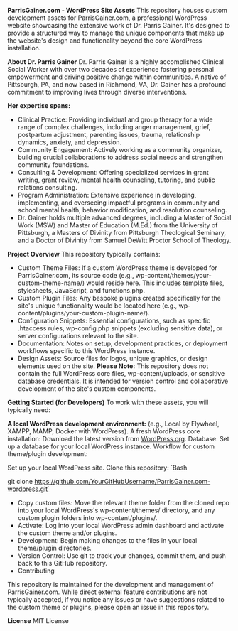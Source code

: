 **ParrisGainer.com - WordPress Site Assets**
This repository houses custom development assets for ParrisGainer.com, a professional WordPress website showcasing the extensive work of Dr. Parris Gainer. It's designed to provide a structured way to manage the unique components that make up the website's design and functionality beyond the core WordPress installation.

**About Dr. Parris Gainer**
Dr. Parris Gainer is a highly accomplished Clinical Social Worker with over two decades of experience fostering personal empowerment and driving positive change within communities. A native of Pittsburgh, PA, and now based in Richmond, VA, Dr. Gainer has a profound commitment to improving lives through diverse interventions.

**Her expertise spans:**

- Clinical Practice: Providing individual and group therapy for a wide range of complex challenges, including anger management, grief, postpartum adjustment, parenting issues, trauma, relationship dynamics, anxiety, and depression.
- Community Engagement: Actively working as a community organizer, building crucial collaborations to address social needs and strengthen community foundations.
- Consulting & Development: Offering specialized services in grant writing, grant review, mental health counseling, tutoring, and public relations consulting.
- Program Administration: Extensive experience in developing, implementing, and overseeing impactful programs in community and school mental health, behavior modification, and resolution counseling.
- Dr. Gainer holds multiple advanced degrees, including a Master of Social Work (MSW) and Master of Education (M.Ed.) from the University of Pittsburgh, a Masters of Divinity from Pittsburgh Theological Seminary, and a Doctor of Divinity from Samuel DeWitt Proctor School of Theology.

**Project Overview**
This repository typically contains:

- Custom Theme Files: If a custom WordPress theme is developed for ParrisGainer.com, its source code (e.g., wp-content/themes/your-custom-theme-name/) would reside here. This includes template files, stylesheets, JavaScript, and functions.php.
- Custom Plugin Files: Any bespoke plugins created specifically for the site's unique functionality would be located here (e.g., wp-content/plugins/your-custom-plugin-name/).
- Configuration Snippets: Essential configurations, such as specific .htaccess rules, wp-config.php snippets (excluding sensitive data), or server configurations relevant to the site.
- Documentation: Notes on setup, development practices, or deployment workflows specific to this WordPress instance.
- Design Assets: Source files for logos, unique graphics, or design elements used on the site.
**Please Note:** This repository does not contain the full WordPress core files, wp-content/uploads, or sensitive database credentials. It is intended for version control and collaborative development of the site's custom components.

**Getting Started (for Developers)**
To work with these assets, you will typically need:

**A local WordPress development environment:** (e.g., Local by Flywheel, XAMPP, MAMP, Docker with WordPress).
A fresh WordPress core installation: Download the latest version from [WordPress.org](https://wordpress.org/download/).
Database: Set up a database for your local WordPress instance.
Workflow for custom theme/plugin development:

Set up your local WordPress site.
Clone this repository:
`Bash

git clone https://github.com/YourGitHubUsername/ParrisGainer.com-wordpress.git`

- Copy custom files: Move the relevant theme folder from the cloned repo into your local WordPress's wp-content/themes/ directory, and any custom plugin folders into wp-content/plugins/.
- Activate: Log into your local WordPress admin dashboard and activate the custom theme and/or plugins.
- Development: Begin making changes to the files in your local theme/plugin directories.
- Version Control: Use git to track your changes, commit them, and push back to this GitHub repository.
- Contributing

This repository is maintained for the development and management of ParrisGainer.com. While direct external feature contributions are not typically accepted, if you notice any issues or have suggestions related to the custom theme or plugins, please open an issue in this repository.

**License**
MIT License
